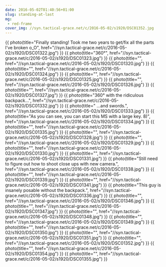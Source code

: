 ```yaml
---
date: 2016-05-02T01:40:56+01:00
slug: standing-at-last
mg:
 - red-frame
cover_img: //syn.tactical-grace.net/c/2016-05-02/s1920/DSC01352.jpg
---
```

{{ photo(title="Finally standing! Took me two years to get/fix all the parts I've broken o_O", href="//syn.tactical-grace.net/c/2016-05-02/s1920/DSC01322.jpg") }}
{{ photo(title="360°", href="//syn.tactical-grace.net/c/2016-05-02/s1920/DSC01323.jpg") }}
{{ photo(title="", href="//syn.tactical-grace.net/c/2016-05-02/s1920/DSC01320.jpg") }}
{{ photo(title="", href="//syn.tactical-grace.net/c/2016-05-02/s1920/DSC01324.jpg") }}
{{ photo(title="", href="//syn.tactical-grace.net/c/2016-05-02/s1920/DSC01325.jpg") }}
{{ photo(title="", href="//syn.tactical-grace.net/c/2016-05-02/s1920/DSC01326.jpg") }}
{{ photo(title="", href="//syn.tactical-grace.net/c/2016-05-02/s1920/DSC01327.jpg") }}
{{ photo(title="360° with the ridiculous backpack...", href="//syn.tactical-grace.net/c/2016-05-02/s1920/DSC01332.jpg") }}
{{ photo(title=" ...and swords.", href="//syn.tactical-grace.net/c/2016-05-02/s1920/DSC01333.jpg") }}
{{ photo(title="As you can see, you can start this MS with a large key. 8)", href="//syn.tactical-grace.net/c/2016-05-02/s1920/DSC01334.jpg") }}
{{ photo(title="", href="//syn.tactical-grace.net/c/2016-05-02/s1920/DSC01335.jpg") }}
{{ photo(title="", href="//syn.tactical-grace.net/c/2016-05-02/s1920/DSC01328.jpg") }}
{{ photo(title="", href="//syn.tactical-grace.net/c/2016-05-02/s1920/DSC01329.jpg") }}
{{ photo(title="", href="//syn.tactical-grace.net/c/2016-05-02/s1920/DSC01330.jpg") }}
{{ photo(title="", href="//syn.tactical-grace.net/c/2016-05-02/s1920/DSC01331.jpg") }}
{{ photo(title="Still need to figure out how to shoot close ups with new camera.", href="//syn.tactical-grace.net/c/2016-05-02/s1920/DSC01338.jpg") }}
{{ photo(title="", href="//syn.tactical-grace.net/c/2016-05-02/s1920/DSC01339.jpg") }}
{{ photo(title="", href="//syn.tactical-grace.net/c/2016-05-02/s1920/DSC01341.jpg") }}
{{ photo(title="This guy is insanely posable without the backpack.", href="//syn.tactical-grace.net/c/2016-05-02/s1920/DSC01336.jpg") }}
{{ photo(title="", href="//syn.tactical-grace.net/c/2016-05-02/s1920/DSC01346.jpg") }}
{{ photo(title="", href="//syn.tactical-grace.net/c/2016-05-02/s1920/DSC01347.jpg") }}
{{ photo(title="", href="//syn.tactical-grace.net/c/2016-05-02/s1920/DSC01348.jpg") }}
{{ photo(title="", href="//syn.tactical-grace.net/c/2016-05-02/s1920/DSC01349.jpg") }}
{{ photo(title="", href="//syn.tactical-grace.net/c/2016-05-02/s1920/DSC01350.jpg") }}
{{ photo(title="", href="//syn.tactical-grace.net/c/2016-05-02/s1920/DSC01351.jpg") }}
{{ photo(title="", href="//syn.tactical-grace.net/c/2016-05-02/s1920/DSC01352.jpg") }}
{{ photo(title="", href="//syn.tactical-grace.net/c/2016-05-02/s1920/DSC01354.jpg") }}
{{ photo(title="", href="//syn.tactical-grace.net/c/2016-05-02/s1920/DSC01355.jpg") }}
